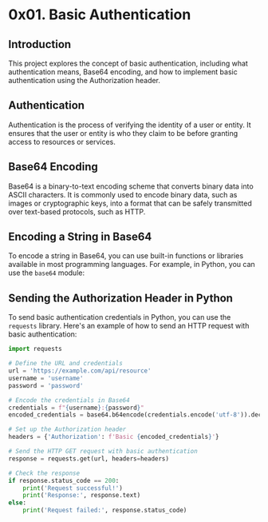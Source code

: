 # 0x01. Basic Authentication

## Introduction
This project explores the concept of basic authentication, including what authentication means, Base64 encoding, and how to implement basic authentication using the Authorization header.

## Authentication
Authentication is the process of verifying the identity of a user or entity. It ensures that the user or entity is who they claim to be before granting access to resources or services.

## Base64 Encoding
Base64 is a binary-to-text encoding scheme that converts binary data into ASCII characters. It is commonly used to encode binary data, such as images or cryptographic keys, into a format that can be safely transmitted over text-based protocols, such as HTTP.

## Encoding a String in Base64
To encode a string in Base64, you can use built-in functions or libraries available in most programming languages. For example, in Python, you can use the `base64` module:

## Sending the Authorization Header in Python
To send basic authentication credentials in Python, you can use the `requests` library. Here's an example of how to send an HTTP request with basic authentication:

```python
import requests

# Define the URL and credentials
url = 'https://example.com/api/resource'
username = 'username'
password = 'password'

# Encode the credentials in Base64
credentials = f"{username}:{password}"
encoded_credentials = base64.b64encode(credentials.encode('utf-8')).decode('utf-8')

# Set up the Authorization header
headers = {'Authorization': f'Basic {encoded_credentials}'}

# Send the HTTP GET request with basic authentication
response = requests.get(url, headers=headers)

# Check the response
if response.status_code == 200:
    print('Request successful!')
    print('Response:', response.text)
else:
    print('Request failed:', response.status_code)
